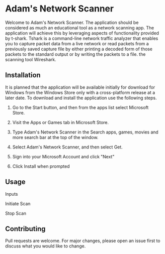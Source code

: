 # Adam's Network Scanner
Welcome to Adam's Network Scanner. The application should be considered as much an educational tool as a network scanning app.  The application will achieve this by leveraging aspects of functionality provided by t-shark.  Tshark is a command-line network traffic analyzer that enables you to capture packet data from a live network or read packets from a previously saved capture file by either printing a decoded form of those packets to the standard output or by writing the packets to a file.  the scanning tool Wireshark.  

## Installation
It is planned that the application will be available initially for download for Windows from the Windows Store only with a cross-platform release at a later date. To download and install the application use the following steps. 

1. Go to the Start  button, and then from the apps list select Microsoft Store.

2. Visit the Apps or Games tab in Microsoft Store.

3. Type  Adam's Network Scanner in the Search apps, games, movies and more search bar at the top of the window. 

4. Select Adam's Network Scanner, and then select Get.

5. Sign into your Microsoft Account and click "Next"

6. Click Install when prompted

## Usage

Inputs

Initiate Scan

Stop Scan 

## Contributing
Pull requests are welcome. For major changes, please open an issue first to discuss what you would like to change.


